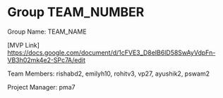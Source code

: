 # Group TEAM_NUMBER
Group Name: TEAM_NAME

[MVP Link] https://docs.google.com/document/d/1cFVE3_D8eIB6lD58SwAyVdpFn-VB3h02mk4e2-SPc7A/edit

Team Members: rishabd2,
emilyh10,
rohitv3,
vp27,
ayushik2,
pswam2

Project Manager: pma7
